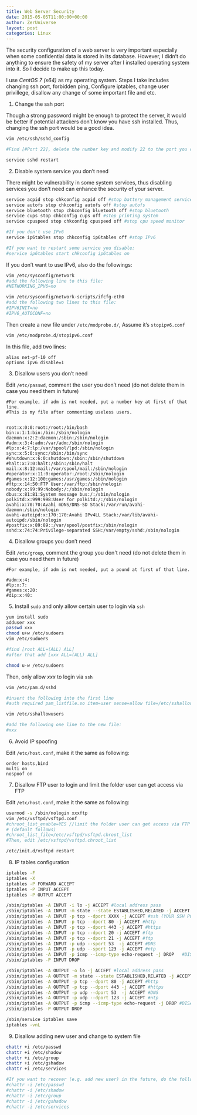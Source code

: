 ```yaml
---
title: Web Server Security
date: 2015-05-05T11:00:00+00:00
author: ZerUniverse
layout: post
categories: Linux
---
```


The security configuration of a web server is very important especially when some confidential data is stored in its database. However, I didn’t do anything to ensure the safety of my server after I installed operating system into it. So I decide to make up this today<!--more-->.

I use *CentOS 7 (x64)* as my operating system. Steps I take includes changing ssh port, forbidden ping, Configure iptables, change user privillege, disallow any change of some important file and etc.

1. Change the ssh port

Though a strong password might be enough to protect the server, it would be better if potential attackers don’t know you have ssh installed. Thus, changing the ssh port would be a good idea.

```bash
vim /etc/ssh/sshd_config

#Find [#Port 22], delete the number key and modify 22 to the port you choose

service sshd restart
```

2. Disable system service you don’t need

There might be vulnerability in some system services, thus disabling services you don’t need can enhance the security of your server.

```bash
service acpid stop chkconfig acpid off #stop battery management service
service autofs stop chkconfig autofs off #stop autofs
service bluetooth stop chkconfig bluetooth off #stop bluetooth
service cups stop chkconfig cups off #stop printing system
service cpuspeed stop chkconfig cpuspeed off #stop cpu speed monitor

#If you don't use IPv6
service ip6tables stop chkconfig ip6tables off #stop IPv6

#If you want to restart some service you disable:
#service ip6tables start chkconfig ip6tables on
```

If you don’t want to use IPv6, also do the followings:

```bash
vim /etc/sysconfig/network
#add the following line to this file:
#NETWORKING_IPV6=no

vim /etc/sysconfig/network-scripts/ifcfg-eth0
#add the following two lines to this file:
#IPV6INIT=no
#IPV6_AUTOCONF=no
```

Then create a new file under `/etc/modprobe.d/`, Assume it’s `stopipv6.conf`

```bash
vim /etc/modprobe.d/stopipv6.conf
```

In this file, add two lines:

```
alias net-pf-10 off
options ipv6 disable=1
```

3. Disallow users you don’t need

Edit `/etc/passwd`, comment the user you don’t need (do not delete them in case you need them in future)

```
#For example, if adm is not needed, put a number key at first of that line.
#This is my file after commenting useless users.


root:x:0:0:root:/root:/bin/bash
bin:x:1:1:bin:/bin:/sbin/nologin
daemon:x:2:2:daemon:/sbin:/sbin/nologin
#adm:x:3:4:adm:/var/adm:/sbin/nologin
#lp:x:4:7:lp:/var/spool/lpd:/sbin/nologin
sync:x:5:0:sync:/sbin:/bin/sync
#shutdown:x:6:0:shutdown:/sbin:/sbin/shutdown
#halt:x:7:0:halt:/sbin:/sbin/halt
mail:x:8:12:mail:/var/spool/mail:/sbin/nologin
#operator:x:11:0:operator:/root:/sbin/nologin
#games:x:12:100:games:/usr/games:/sbin/nologin
#ftp:x:14:50:FTP User:/var/ftp:/sbin/nologin
nobody:x:99:99:Nobody:/:/sbin/nologin
dbus:x:81:81:System message bus:/:/sbin/nologin
polkitd:x:999:998:User for polkitd:/:/sbin/nologin
avahi:x:70:70:Avahi mDNS/DNS-SD Stack:/var/run/avahi-daemon:/sbin/nologin
avahi-autoipd:x:170:170:Avahi IPv4LL Stack:/var/lib/avahi-autoipd:/sbin/nologin
#postfix:x:89:89::/var/spool/postfix:/sbin/nologin
sshd:x:74:74:Privilege-separated SSH:/var/empty/sshd:/sbin/nologin
```

4. Disallow groups you don’t need

Edit `/etc/group`, comment the group you don't need (do not delete them in case you need them in future)

```
#For example, if adm is not needed, put a pound at first of that line.

#adm:x:4:
#lp:x:7:
#games:x:20:
#dip:x:40:
```

5. Install `sudo` and only allow certain user to login via `ssh`

```bash
yum install sudo
adduser xxx
passwd xxx
chmod u+w /etc/sudoers
vim /etc/sudoers

#find [root ALL=(ALL) ALL]
#after that add [xxx ALL=(ALL) ALL]

chmod u-w /etc/sudoers
```

Then, only allow *xxx* to login via `ssh`

```bash
vim /etc/pam.d/sshd

#insert the following into the first line
#auth required pam_listfile.so item=user sense=allow file=/etc/sshallowusers onerr=fail

vim /etc/sshallowusers

#add the following one line to the new file:
#xxx
```

6. Avoid IP spoofing

Edit `/etc/host.conf`, make it the same as following:
```
order hosts,bind
multi on
nospoof on
```

7. Disallow FTP user to login and limit the folder user can get access via FTP

Edit `/etc/host.conf`, make it the same as following:

```bash
usermod -s /sbin/nologin xxxftp
vim /etc/vsftpd/vsftpd.conf
#chroot_list_enable=YES //limit the folder user can get access via FTP
# (default follows)
#chroot_list_file=/etc/vsftpd/vsftpd.chroot_list
#Then, edit /etc/vsftpd/vsftpd.chroot_list

/etc/init.d/vsftpd restart
```

8. IP tables configuration

```bash
iptables -F
iptables -X
iptables -P FORWARD ACCEPT
iptables -P INPUT ACCEPT
iptables -P OUTPUT ACCEPT

/sbin/iptables -A INPUT -i lo -j ACCEPT #local address pass
/sbin/iptables -A INPUT -m state --state ESTABLISHED,RELATED -j ACCEPT #allow exist connection
/sbin/iptables -A INPUT -p tcp --dport XXXX -j ACCEPT #ssh (YOUR SSH PORT)
/sbin/iptables -A INPUT -p tcp --dport 80 -j ACCEPT #http
/sbin/iptables -A INPUT -p tcp --dport 443 -j ACCEPT #https
/sbin/iptables -A INPUT -p tcp --dport 20 -j ACCEPT #ftp
/sbin/iptables -A INPUT -p tcp --dport 21 -j ACCEPT #ftp
/sbin/iptables -A INPUT -p udp --sport 53  -j ACCEPT #DNS
/sbin/iptables -A INPUT -p udp --sport 123 -j ACCEPT #ntp
/sbin/iptables -A INPUT -p icmp --icmp-type echo-request -j DROP   #DISALLOW ping/ACCEPT if you want to allow PING
/sbin/iptables -P INPUT DROP

/sbin/iptables -A OUTPUT -o lo -j ACCEPT #local address pass
/sbin/iptables -A OUTPUT -m state --state ESTABLISHED,RELATED -j ACCEPT #allow exist connection
/sbin/iptables -A OUTPUT -p tcp --dport 80 -j ACCEPT #http
/sbin/iptables -A OUTPUT -p tcp --dport 443 -j ACCEPT #https
/sbin/iptables -A OUTPUT -p udp --dport 53  -j ACCEPT #DNS
/sbin/iptables -A OUTPUT -p udp --dport 123 -j ACCEPT #ntp
/sbin/iptables -A OUTPUT -p icmp --icmp-type echo-request -j DROP #DISALLOW ping others/ACCEPT if you want to allow PING
/sbin/iptables -P OUTPUT DROP

/sbin/service iptables save
iptables -vnL
```

9. Disallow adding new user and change to system file

```bash
chattr +i /etc/passwd
chattr +i /etc/shadow
chattr +i /etc/group
chattr +i /etc/gshadow
chattr +i /etc/services

#If you want to recover (e.g. add new user) in the future, do the following:
#chattr -i /etc/passwd
#chattr -i /etc/shadow
#chattr -i /etc/group
#chattr -i /etc/gshadow
#chattr -i /etc/services
```